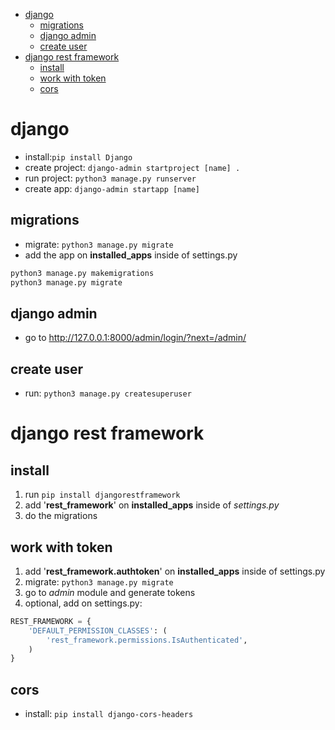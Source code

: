 - [django](#django)
  - [migrations](#migrations)
  - [django admin](#django-admin)
  - [create user](#create-user)
- [django rest framework](#django-rest-framework)
  - [install](#install)
  - [work with token](#work-with-token)
  - [cors](#cors)

# django

- install:`pip install Django`
- create project: `django-admin startproject [name] .`
- run project: `python3 manage.py runserver`
- create app: `django-admin startapp [name]`

## migrations

- migrate: `python3 manage.py migrate`
- add the app on **installed_apps** inside of settings.py

```python
python3 manage.py makemigrations
python3 manage.py migrate
```

## django admin

- go to <http://127.0.0.1:8000/admin/login/?next=/admin/>

## create user

- run: `python3 manage.py createsuperuser`

# django rest framework

## install

1. run `pip install djangorestframework`
2. add '**rest_framework**' on **installed_apps** inside of _settings.py_
3. do the migrations

## work with token

1. add '**rest_framework.authtoken**' on **installed_apps** inside of settings.py
2. migrate: `python3 manage.py migrate`
3. go to _admin_ module and generate tokens
4. optional, add on settings.py:

```python
REST_FRAMEWORK = {
    'DEFAULT_PERMISSION_CLASSES': (
        'rest_framework.permissions.IsAuthenticated',
    )
}
```

## cors

- install: `pip install django-cors-headers`
